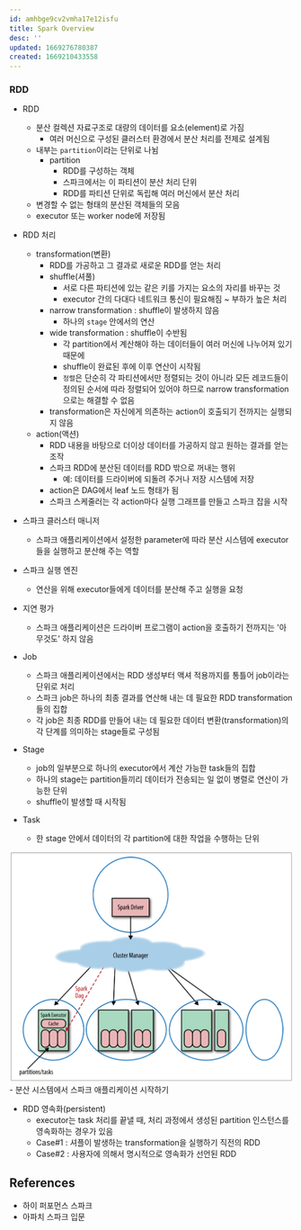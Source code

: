 ```yaml
---
id: amhbge9cv2vmha17e12isfu
title: Spark Overview
desc: ''
updated: 1669276780387
created: 1669210433558
---
```



### RDD
- RDD
    - 분산 컬렉션 자료구조로 대량의 데이터를 요소(element)로 가짐
        - 여러 머신으로 구성된 클러스터 환경에서 분산 처리를 전제로 설계됨
    - 내부는 `partition`이라는 단위로 나뉨
        - partition
            - RDD를 구성하는 객체
            - 스파크에서는 이 파티션이 분산 처리 단위
            - RDD를 파티션 단위로 독립해 여러 머신에서 분산 처리
    - 변경할 수 없는 형태의 분산된 객체들의 모음
    - executor 또는 worker node에 저장됨

- RDD 처리
    - transformation(변환)
        - RDD를 가공하고 그 결과로 새로운 RDD를 얻는 처리
        - shuffle(셔풀)
            - 서로 다른 파티션에 있는 같은 키를 가지는 요소의 자리를 바꾸는 것
            - executor 간의 다대다 네트워크 통신이 필요해짐 ~ 부하가 높은 처리
        - narrow transformation : shuffle이 발생하지 않음
            - 하나의 `stage` 안에서의 연산
        - wide transformation : shuffle이 수반됨
            - 각 partition에서 계산해야 하는 데이터들이 여러 머신에 나누어져 있기 때문에
            - shuffle이 완료된 후에 이후 연산이 시작됨
            - `정렬`은 단순히 각 파티션에서만 정렬되는 것이 아니라 모든 레코드들이 정의된 순서에 따라 정렬되어 있어야 하므로 narrow transformation으로는 해결할 수 없음
        - transformation은 자신에게 의존하는 action이 호출되기 전까지는 실행되지 않음
    - action(액션)
        - RDD 내용을 바탕으로 더이상 데이터를 가공하지 않고 원하는 결과를 얻는 조작
        - 스파크 RDD에 분산된 데이터를 RDD 밖으로 꺼내는 행위
            - 예: 데이터를 드라이버에 되돌려 주거나 저장 시스템에 저장
        - action은 DAG에서 leaf 노드 형태가 됨
        - 스파크 스케줄러는 각 action마다 실행 그래프를 만들고 스파크 잡을 시작 

- 스파크 클러스터 매니저
    - 스파크 애플리케이션에서 설정한 parameter에 따라 분산 시스템에 executor들을 실행하고 분산해 주는 역할

- 스파크 실행 엔진
    - 연산을 위해 executor들에게 데이터를 분산해 주고 실행을 요청

- 지연 평가
    - 스파크 애플리케이션은 드라이버 프로그램이 action을 호출하기 전까지는 '아무것도' 하지 않음

- Job
    - 스파크 애플리케이션에서는 RDD 생성부터 액셔 적용까지를 통틀어 job이라는 단위로 처리
    - 스파크 job은 하나의 최종 결과를 연산해 내는 데 필요한 RDD transformation들의 집합
    - 각 job은 최종 RDD를 만들어 내는 데 필요한 데이터 변환(transformation)의 각 단계를 의미하는 stage들로 구성됨

- Stage
    - job의 일부분으로 하나의 executor에서 계산 가능한 task들의 집합
    - 하나의 stage는 partition들끼리 데이터가 전송되는 일 없이 병렬로 연산이 가능한 단위
    - shuffle이 발생할 때 시작됨

- Task
    - 한 stage 안에서 데이터의 각 partition에 대한 작업을 수행하는 단위

![](/assets/images/spark_application.png)
    - 분산 시스템에서 스파크 애플리케이션 시작하기

- RDD 영속화(persistent)
    - executor는 task 처리를 끝낼 때, 처리 과정에서 생성된 partition 인스턴스를 영속화하는 경우가 있음
    - Case#1 : 셔플이 발생하는 transformation을 실행하기 직전의 RDD
    - Case#2 : 사용자에 의해서 명시적으로 영속화가 선언된 RDD


## References
- 하이 퍼포먼스 스파크
- 아파치 스파크 입문